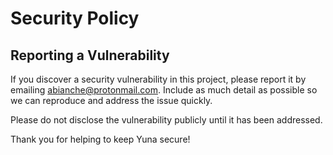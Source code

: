 # Security Policy

## Reporting a Vulnerability

If you discover a security vulnerability in this project, please report it by emailing [abianche@protonmail.com](mailto:abianche@protonmail.com). Include as much detail as possible so we can reproduce and address the issue quickly.

Please do not disclose the vulnerability publicly until it has been addressed.

Thank you for helping to keep Yuna secure!
